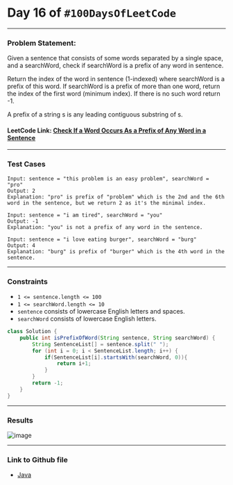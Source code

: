 # Day 16 of `#100DaysOfLeetCode`

___
### Problem Statement:  
Given a sentence that consists of some words separated by a single space, and a searchWord, check if searchWord is a prefix of any word in sentence.

Return the index of the word in sentence (1-indexed) where searchWord is a prefix of this word. If searchWord is a prefix of more than one word, return the index of the first word (minimum index). If there is no such word return -1.

A prefix of a string s is any leading contiguous substring of s.

#### LeetCode Link: [Check If a Word Occurs As a Prefix of Any Word in a Sentence](https://leetcode.com/problems/check-if-a-word-occurs-as-a-prefix-of-any-word-in-a-sentence/description/)
___


### Test Cases
```
Input: sentence = "this problem is an easy problem", searchWord = "pro"
Output: 2
Explanation: "pro" is prefix of "problem" which is the 2nd and the 6th word in the sentence, but we return 2 as it's the minimal index.
```
```
Input: sentence = "i am tired", searchWord = "you"
Output: -1
Explanation: "you" is not a prefix of any word in the sentence.
```
```
Input: sentence = "i love eating burger", searchWord = "burg"
Output: 4
Explanation: "burg" is prefix of "burger" which is the 4th word in the sentence.
```
___

### Constraints 
* `1 <= sentence.length <= 100`
* `1 <= searchWord.length <= 10`
* `sentence` consists of lowercase English letters and spaces.
* `searchWord` consists of lowercase English letters.

```java
class Solution {
    public int isPrefixOfWord(String sentence, String searchWord) {
        String SentenceList[] = sentence.split(" ");
        for (int i = 0; i < SentenceList.length; i++) {
            if(SentenceList[i].startsWith(searchWord, 0)){
                return i+1;
            }
        }
        return -1;
    }
}
```
___
### Results
![image](https://user-images.githubusercontent.com/31382363/203254471-272109d1-232e-45c6-ba66-c04d30e206de.png)

___

### Link to Github file  
* [Java](https://github.com/studentdevelops/100DaysOfLeetCode/blob/73f18feb98df130d3fa7d581f10abefa16bf8e6a/Dat15_Detect_Capital/code.java)
